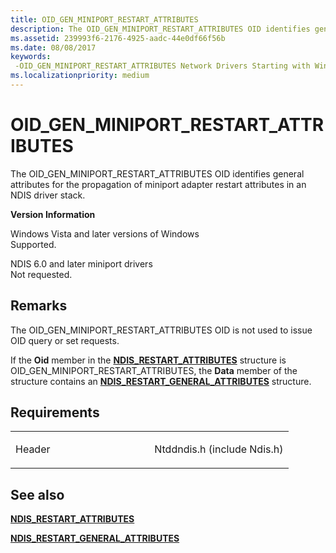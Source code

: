 ```yaml
---
title: OID_GEN_MINIPORT_RESTART_ATTRIBUTES
description: The OID_GEN_MINIPORT_RESTART_ATTRIBUTES OID identifies general attributes for the propagation of miniport adapter restart attributes in an NDIS driver stack.
ms.assetid: 239993f6-2176-4925-aadc-44e0df66f56b
ms.date: 08/08/2017
keywords: 
 -OID_GEN_MINIPORT_RESTART_ATTRIBUTES Network Drivers Starting with Windows Vista
ms.localizationpriority: medium
---
```


# OID\_GEN\_MINIPORT\_RESTART\_ATTRIBUTES


The OID\_GEN\_MINIPORT\_RESTART\_ATTRIBUTES OID identifies general attributes for the propagation of miniport adapter restart attributes in an NDIS driver stack.

**Version Information**

<a href="" id="windows-vista-and-later-versions-of-windows"></a>Windows Vista and later versions of Windows  
Supported.

<a href="" id="ndis-6-0-and-later-miniport-drivers"></a>NDIS 6.0 and later miniport drivers  
Not requested.

Remarks
-------

The OID\_GEN\_MINIPORT\_RESTART\_ATTRIBUTES OID is not used to issue OID query or set requests.

If the **Oid** member in the [**NDIS\_RESTART\_ATTRIBUTES**](https://docs.microsoft.com/windows-hardware/drivers/ddi/ndis/ns-ndis-_ndis_restart_attributes) structure is OID\_GEN\_MINIPORT\_RESTART\_ATTRIBUTES, the **Data** member of the structure contains an [**NDIS\_RESTART\_GENERAL\_ATTRIBUTES**](https://docs.microsoft.com/windows-hardware/drivers/ddi/ndis/ns-ndis-_ndis_restart_general_attributes) structure.

Requirements
------------

<table>
<colgroup>
<col width="50%" />
<col width="50%" />
</colgroup>
<tbody>
<tr class="odd">
<td><p>Header</p></td>
<td>Ntddndis.h (include Ndis.h)</td>
</tr>
</tbody>
</table>

## See also


[**NDIS\_RESTART\_ATTRIBUTES**](https://docs.microsoft.com/windows-hardware/drivers/ddi/ndis/ns-ndis-_ndis_restart_attributes)

[**NDIS\_RESTART\_GENERAL\_ATTRIBUTES**](https://docs.microsoft.com/windows-hardware/drivers/ddi/ndis/ns-ndis-_ndis_restart_general_attributes)

 

 




